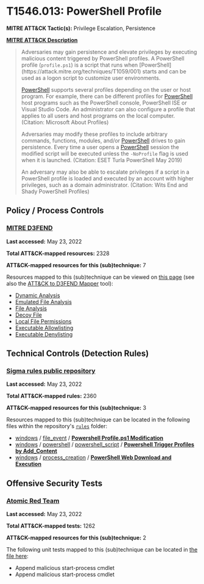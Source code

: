 # T1546.013: PowerShell Profile
**MITRE ATT&CK Tactic(s):** Privilege Escalation, Persistence

**[MITRE ATT&CK Description](https://attack.mitre.org/techniques/T1546/013)**
<blockquote>Adversaries may gain persistence and elevate privileges by executing malicious content triggered by PowerShell profiles. A PowerShell profile  (<code>profile.ps1</code>) is a script that runs when [PowerShell](https://attack.mitre.org/techniques/T1059/001) starts and can be used as a logon script to customize user environments.

[PowerShell](https://attack.mitre.org/techniques/T1059/001) supports several profiles depending on the user or host program. For example, there can be different profiles for [PowerShell](https://attack.mitre.org/techniques/T1059/001) host programs such as the PowerShell console, PowerShell ISE or Visual Studio Code. An administrator can also configure a profile that applies to all users and host programs on the local computer. (Citation: Microsoft About Profiles) 

Adversaries may modify these profiles to include arbitrary commands, functions, modules, and/or [PowerShell](https://attack.mitre.org/techniques/T1059/001) drives to gain persistence. Every time a user opens a [PowerShell](https://attack.mitre.org/techniques/T1059/001) session the modified script will be executed unless the <code>-NoProfile</code> flag is used when it is launched. (Citation: ESET Turla PowerShell May 2019) 

An adversary may also be able to escalate privileges if a script in a PowerShell profile is loaded and executed by an account with higher privileges, such as a domain administrator. (Citation: Wits End and Shady PowerShell Profiles)</blockquote>

## Policy / Process Controls
### [MITRE D3FEND](https://d3fend.mitre.org/)
**Last accessed:** May 23, 2022

**Total ATT&CK-mapped resources:** 2328

**ATT&CK-mapped resources for this (sub)technique:** 7

Resources mapped to this (sub)technique can be viewed on [this page](https://d3fend.mitre.org/) (see also the [ATT&CK to D3FEND Mapper](https://d3fend.mitre.org/tools/attack-mapper) tool):

* [Dynamic Analysis](https://d3fend.mitre.org/technique/d3f:DynamicAnalysis)
* [Emulated File Analysis](https://d3fend.mitre.org/technique/d3f:EmulatedFileAnalysis)
* [File Analysis](https://d3fend.mitre.org/technique/d3f:FileAnalysis)
* [Decoy File](https://d3fend.mitre.org/technique/d3f:DecoyFile)
* [Local File Permissions](https://d3fend.mitre.org/technique/d3f:LocalFilePermissions)
* [Executable Allowlisting](https://d3fend.mitre.org/technique/d3f:ExecutableAllowlisting)
* [Executable Denylisting](https://d3fend.mitre.org/technique/d3f:ExecutableDenylisting)

## Technical Controls (Detection Rules)
### [Sigma rules public repository](https://github.com/SigmaHQ/sigma)
**Last accessed:** May 23, 2022

**Total ATT&CK-mapped rules:** 2360

**ATT&CK-mapped resources for this (sub)technique:** 3

Resources mapped to this (sub)technique can be located in the following files within the repository's <code>[rules](https://github.com/SigmaHQ/sigma/tree/master/rules)</code> folder:

* [windows](https://github.com/SigmaHQ/sigma/tree/master/rules/windows/) / [file_event](https://github.com/SigmaHQ/sigma/tree/master/rules/windows/file_event/) / **[Powershell Profile.ps1 Modification](https://github.com/SigmaHQ/sigma/blob/master/rules/windows/file_event/file_event_win_susp_powershell_profile_create.yml)**
* [windows](https://github.com/SigmaHQ/sigma/tree/master/rules/windows/) / [powershell](https://github.com/SigmaHQ/sigma/tree/master/rules/windows/powershell/) / [powershell_script](https://github.com/SigmaHQ/sigma/tree/master/rules/windows/powershell/powershell_script/) / **[Powershell Trigger Profiles by Add_Content](https://github.com/SigmaHQ/sigma/blob/master/rules/windows/powershell/powershell_script/posh_ps_trigger_profiles.yml)**
* [windows](https://github.com/SigmaHQ/sigma/tree/master/rules/windows/) / [process_creation](https://github.com/SigmaHQ/sigma/tree/master/rules/windows/process_creation/) / **[PowerShell Web Download and Execution](https://github.com/SigmaHQ/sigma/blob/master/rules/windows/process_creation/proc_creation_win_susp_powershell_download_iex.yml)**


## Offensive Security Tests
### [Atomic Red Team](https://github.com/redcanaryco/atomic-red-team)
**Last accessed:** May 23, 2022

**Total ATT&CK-mapped tests:** 1262

**ATT&CK-mapped resources for this (sub)technique:** 2

The following unit tests mapped to this (sub)technique can be located in [the file here](https://github.com/redcanaryco/atomic-red-team/tree/master/atomics/T1546.013/T1546.013.yaml):

* Append malicious start-process cmdlet
* Append malicious start-process cmdlet

